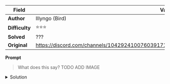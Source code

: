 |Field|Value|
|---|---|
|**Author**|Illyngo (Bird)|
|**Difficulty**|⭐⭐⭐|
|**Solved**|???|
|**Original**|https://discord.com/channels/1042924100760391710/1110625554476040323/1151986183879016650|

**Prompt**
> What does this say?
> TODO ADD IMAGE

<details>
  <summary>Solution</summary>
  
TO BE STUDIED
</details>
